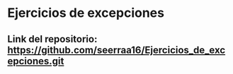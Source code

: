# Ejercicios de excepciones
## Link del repositorio: https://github.com/seerraa16/Ejercicios_de_excepciones.git

